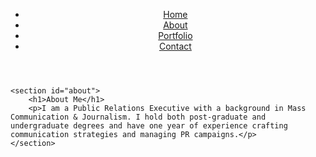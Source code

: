 <!DOCTYPE html>
<html lang="en">
<head>
    <meta charset="UTF-8">
    <meta name="viewport" content="width=device-width, initial-scale=1.0">
    <title>About - Public Relations Professional</title>
    <link rel="stylesheet" href="css/styles.css">
</head>
<body>
    <header>
        <nav>
            <ul>
                <li><a href="index.html">Home</a></li>
                <li><a href="about.html">About</a></li>
                <li><a href="portfolio.html">Portfolio</a></li>
                <li><a href="contact.html">Contact</a></li>
            </ul>
        </nav>
    </header>

    <section id="about">
        <h1>About Me</h1>
        <p>I am a Public Relations Executive with a background in Mass Communication & Journalism. I hold both post-graduate and undergraduate degrees and have one year of experience crafting communication strategies and managing PR campaigns.</p>
    </section>
</body>
</html>
